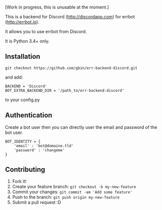 [Work in progress, this is unusable at the moment.]

This is a backend for Discord (http://discordapp.com) for errbot (http://errbot.io).

It allows you to use errbot from Discord.

It is Python 3.4+ only.

## Installation

```
git checkout https://github.com/gbin/err-backend-discord.git
```

and add:

```
BACKEND = 'Discord'
BOT_EXTRA_BACKEND_DIR = '/path_to/err-backend-discord'
```

to your config.py

## Authentication

Create a bot user then you can directly user the email and password of the bot user.

```
BOT_IDENTITY = {
    'email' : 'bot@domaine.tld'
    'password' : 'changeme'
}
```

## Contributing

1. Fork it!
2. Create your feature branch: `git checkout -b my-new-feature`
3. Commit your changes: `git commit -am 'Add some feature'`
4. Push to the branch: `git push origin my-new-feature`
5. Submit a pull request :D
